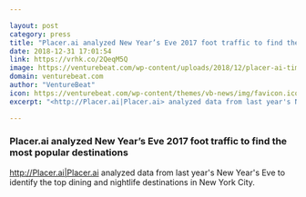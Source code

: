 ```yaml
---

layout: post
category: press
title: "Placer.ai analyzed New Year’s Eve 2017 foot traffic to find the most popular destinations"
date: 2018-12-31 17:01:54
link: https://vrhk.co/2QeqM5Q
image: https://venturebeat.com/wp-content/uploads/2018/12/placer-ai-times-square.png?w=760
domain: venturebeat.com
author: "VentureBeat"
icon: https://venturebeat.com/wp-content/themes/vb-news/img/favicon.ico
excerpt: "<http://Placer.ai|Placer.ai> analyzed data from last year's New Year's Eve to identify the top dining and nightlife destinations in New York City."

---
```


### Placer.ai analyzed New Year’s Eve 2017 foot traffic to find the most popular destinations

<http://Placer.ai|Placer.ai> analyzed data from last year's New Year's Eve to identify the top dining and nightlife destinations in New York City.